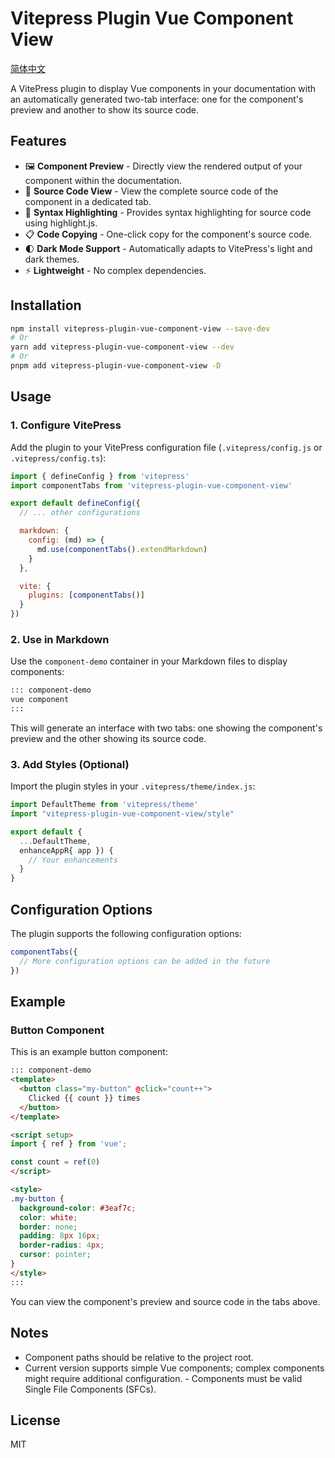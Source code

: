 # Vitepress Plugin Vue Component View

[简体中文](README-zh-CN.md)

A VitePress plugin to display Vue components in your documentation with an automatically generated two-tab interface: one for the component's preview and another to show its source code.

## Features

- 🖼️ **Component Preview** - Directly view the rendered output of your component within the documentation.
- 📝 **Source Code View** - View the complete source code of the component in a dedicated tab.
- 🎨 **Syntax Highlighting** - Provides syntax highlighting for source code using highlight.js.
- 📋 **Code Copying** - One-click copy for the component's source code.
- 🌓 **Dark Mode Support** - Automatically adapts to VitePress's light and dark themes.
- ⚡ **Lightweight** - No complex dependencies.

## Installation

```bash
npm install vitepress-plugin-vue-component-view --save-dev
# Or
yarn add vitepress-plugin-vue-component-view --dev
# Or
pnpm add vitepress-plugin-vue-component-view -D

```

## Usage

### 1. Configure VitePress

Add the plugin to your VitePress configuration file (`.vitepress/config.js` or `.vitepress/config.ts`):
```js
import { defineConfig } from 'vitepress'
import componentTabs from 'vitepress-plugin-vue-component-view'

export default defineConfig({
  // ... other configurations

  markdown: {
    config: (md) => {
      md.use(componentTabs().extendMarkdown)
    }
  },

  vite: {
    plugins: [componentTabs()]
  }
})
```

### 2. Use in Markdown

Use the `component-demo` container in your Markdown files to display components:

```markdown
::: component-demo
vue component
:::
```

This will generate an interface with two tabs: one showing the component's preview and the other showing its source code.

### 3. Add Styles (Optional)

Import the plugin styles in your `.vitepress/theme/index.js`:

```js
import DefaultTheme from 'vitepress/theme'
import "vitepress-plugin-vue-component-view/style"

export default {
  ...DefaultTheme,
  enhanceAppR{ app }) {
    // Your enhancements
  }
}
```

## Configuration Options

The plugin supports the following configuration options:
```js
componentTabs({
  // More configuration options can be added in the future
})
```

## Example

### Button Component

This is an example button component:

```markdown
::: component-demo
<template>
  <button class="my-button" @click="count++">
    Clicked {{ count }} times
  </button>
</template>

<script setup>
import { ref } from 'vue';

const count = ref(0)
</script>

<style>
.my-button {
  background-color: #3eaf7c;
  color: white;
  border: none;
  padding: 8px 16px;
  border-radius: 4px;
  cursor: pointer;
}
</style>
:::
```

You can view the component's preview and source code in the tabs above.

## Notes

- Component paths should be relative to the project root.
- Current version supports simple Vue components; complex components might require additional configuration. - Components must be valid Single File Components (SFCs).
## License

MIT
```
